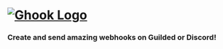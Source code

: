 # [![Ghook Logo](https://guildhook.techpointch.cf/img/guildhook_header.png)](https://guildhook.techpointch.cf)

### Create and send amazing webhooks on Guilded or Discord!

